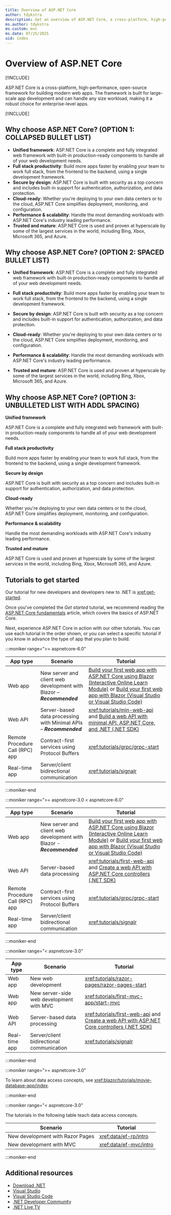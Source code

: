 ```yaml
---
title: Overview of ASP.NET Core
author: tdykstra
description: Get an overview of ASP.NET Core, a cross-platform, high-performance, open-source framework for building modern, cloud-enabled, Internet-connected apps.
ms.author: tdykstra
ms.custom: mvc
ms.date: 07/25/2025
uid: index
---
```

# Overview of ASP.NET Core

[!INCLUDE[](~/includes/not-latest-version.md)]

ASP.NET Core is a cross-platform, high-performance, open-source framework for building modern web apps. The framework is built for large-scale app development and can handle any size workload, making it a robust choice for enterprise-level apps.

[!INCLUDE[](~/includes/key-features.md)]

## Why choose ASP.NET Core? (OPTION 1: COLLAPSED BULLET LIST)

* **Unified framework**: ASP.NET Core is a complete and fully integrated web framework with built-in production-ready components to handle all of your web development needs.
* **Full stack productivity**: Build more apps faster by enabling your team to work full stack, from the frontend to the backend, using a single development framework.
* **Secure by design**: ASP.NET Core is built with security as a top concern and includes built-in support for authentication, authorization, and data protection.
* **Cloud-ready**: Whether you're deploying to your own data centers or to the cloud, ASP.NET Core simplifies deployment, monitoring, and configuration.
* **Performance & scalability**: Handle the most demanding workloads with ASP.NET Core's industry leading performance.
* **Trusted and mature**: ASP.NET Core is used and proven at hyperscale by some of the largest services in the world, including Bing, Xbox, Microsoft 365, and Azure.

## Why choose ASP.NET Core? (OPTION 2: SPACED BULLET LIST)

* **Unified framework**: ASP.NET Core is a complete and fully integrated web framework with built-in production-ready components to handle all of your web development needs.

* **Full stack productivity**: Build more apps faster by enabling your team to work full stack, from the frontend to the backend, using a single development framework.

* **Secure by design**: ASP.NET Core is built with security as a top concern and includes built-in support for authentication, authorization, and data protection.

* **Cloud-ready**: Whether you're deploying to your own data centers or to the cloud, ASP.NET Core simplifies deployment, monitoring, and configuration.

* **Performance & scalability**: Handle the most demanding workloads with ASP.NET Core's industry leading performance.

* **Trusted and mature**: ASP.NET Core is used and proven at hyperscale by some of the largest services in the world, including Bing, Xbox, Microsoft 365, and Azure.

## Why choose ASP.NET Core? (OPTION 3: UNBULLETED LIST WITH ADDL SPACING)

**Unified framework**

ASP.NET Core is a complete and fully integrated web framework with built-in production-ready components to handle all of your web development needs.

**Full stack productivity**

Build more apps faster by enabling your team to work full stack, from the frontend to the backend, using a single development framework.

**Secure by design**

ASP.NET Core is built with security as a top concern and includes built-in support for authentication, authorization, and data protection.

**Cloud-ready**

Whether you're deploying to your own data centers or to the cloud, ASP.NET Core simplifies deployment, monitoring, and configuration.

**Performance & scalability**

Handle the most demanding workloads with ASP.NET Core's industry leading performance.

**Trusted and mature**

ASP.NET Core is used and proven at hyperscale by some of the largest services in the world, including Bing, Xbox, Microsoft 365, and Azure.

## Tutorials to get started

Our tutorial for new developers and developers new to .NET is <xref:get-started>.

Once you've completed the *Get started* tutorial, we recommend reading the [ASP.NET Core fundamentals](xref:fundamentals/index) article, which covers the basics of ASP.NET Core.

Next, experience ASP.NET Core in action with our other tutorials. You can use each tutorial in the order shown, or you can select a specific tutorial if you know in advance the type of app that you plan to build.

:::moniker range=">= aspnetcore-6.0"

App type | Scenario | Tutorial
-------- | -------- | --------
Web app | New server and client web development with Blazor &ndash; ***Recommended*** | [Build your first web app with ASP.NET Core using Blazor (Interactive Online Learn Module)](https://dotnet.microsoft.com/learn/aspnet/blazor-tutorial/intro) or [Build your first web app with Blazor (Visual Studio or Visual Studio Code)](/training/modules/build-your-first-blazor-web-app/)
Web API | Server-based data processing with Minimal APIs &ndash; ***Recommended*** | <xref:tutorials/min-web-api> and [Build a web API with minimal API, ASP.NET Core, and .NET (.NET SDK)](/training/modules/build-web-api-minimal-api/)
Remote Procedure Call (RPC) app | Contract-first services using Protocol Buffers | <xref:tutorials/grpc/grpc-start>
Real-time app | Server/client bidirectional communication | <xref:tutorials/signalr>

:::moniker-end

:::moniker range=">= aspnetcore-3.0 < aspnetcore-6.0"

App type | Scenario | Tutorial
-------- | -------- | --------
Web app | New server and client web development with Blazor - ***Recommended*** | [Build your first web app with ASP.NET Core using Blazor (Interactive Online Learn Module)](https://dotnet.microsoft.com/learn/aspnet/blazor-tutorial/intro) or [Build your first web app with Blazor (Visual Studio or Visual Studio Code)](/training/modules/build-your-first-blazor-web-app/)
Web API | Server-based data processing | <xref:tutorials/first-web-api> and [Create a web API with ASP.NET Core controllers (.NET SDK)](/training/modules/build-web-api-aspnet-core/)
Remote Procedure Call (RPC) app | Contract-first services using Protocol Buffers | <xref:tutorials/grpc/grpc-start>
Real-time app | Server/client bidirectional communication | <xref:tutorials/signalr>

:::moniker-end

:::moniker range="< aspnetcore-3.0"

App type | Scenario | Tutorial
-------- | -------- | --------
Web app | New web development | <xref:tutorials/razor-pages/razor-pages-start>
Web app | New server-side web development with MVC | <xref:tutorials/first-mvc-app/start-mvc>
Web API | Server-based data processing | <xref:tutorials/first-web-api> and [Create a web API with ASP.NET Core controllers (.NET SDK)](/training/modules/build-web-api-aspnet-core/)
Real-time app | Server/client bidirectional communication | <xref:tutorials/signalr>

:::moniker-end

:::moniker range=">= aspnetcore-3.0"

To learn about data access concepts, see <xref:blazor/tutorials/movie-database-app/index>.

:::moniker-end

:::moniker range="< aspnetcore-3.0"

The tutorials in the following table teach data access concepts.

Scenario | Tutorial
-------- | --------
New development with Razor Pages | <xref:data/ef-rp/intro>
New development with MVC | <xref:data/ef-mvc/intro>

:::moniker-end

## Additional resources

* [Download .NET](https://dotnet.microsoft.com/download)
* [Visual Studio](https://visualstudio.microsoft.com/)
* [Visual Studio Code](https://code.visualstudio.com/)
* [.NET Developer Community](https://dotnet.microsoft.com/platform/community)
* [.NET Live TV](https://live.dot.net)

